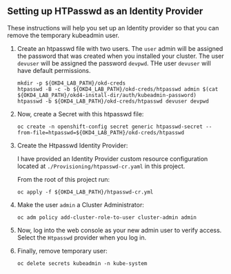 ## Setting up HTPasswd as an Identity Provider

These instructions will help you set up an Identity provider so that you can remove the temporary kubeadmin user.

1. Create an htpasswd file with two users.  The `user` admin will be assigned the password that was created when you installed your cluster.  The user `devuser` will be assigned the password `devpwd`.  THe user `devuser` will have default permissions.

       mkdir -p ${OKD4_LAB_PATH}/okd-creds
       htpasswd -B -c -b ${OKD4_LAB_PATH}/okd-creds/htpasswd admin $(cat ${OKD4_LAB_PATH}/okd4-install-dir/auth/kubeadmin-password)
       htpasswd -b ${OKD4_LAB_PATH}/okd-creds/htpasswd devuser devpwd

1. Now, create a Secret with this htpasswd file:

       oc create -n openshift-config secret generic htpasswd-secret --from-file=htpasswd=${OKD4_LAB_PATH}/okd-creds/htpasswd

1. Create the Htpasswd Identity Provider:

    I have provided an Identity Provider custom resource configuration located at `./Provisioning/htpasswd-cr.yaml` in this project.

    From the root of this project run:

       oc apply -f ${OKD4_LAB_PATH}/htpasswd-cr.yml

1. Make the user `admin` a Cluster Administrator:

       oc adm policy add-cluster-role-to-user cluster-admin admin

1. Now, log into the web console as your new admin user to verify access.  Select the `Htpasswd` provider when you log in.

1. Finally, remove temporary user:

       oc delete secrets kubeadmin -n kube-system
